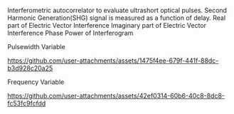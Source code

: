 Interferometric autocorrelator to evaluate ultrashort optical pulses.
Second Harmonic Generation(SHG) signal is measured as a function of delay.
Real part of Electric Vector Interference
Imaginary part of Electric Vector Interference
Phase
Power of Interferogram

Pulsewidth Variable

https://github.com/user-attachments/assets/1475f4ee-679f-441f-88dc-b3d928c20a25

Frequency Variable

https://github.com/user-attachments/assets/42ef0314-60b6-40c8-8dc8-fc53fc9fcfdd



